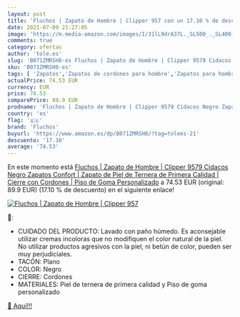 ```yaml
---
layout: post
title: 'Fluchos | Zapato de Hombre | Clipper 957 con un 17.10 % de descuento'
date: 2021-07-09 21:27:05
image: 'https://m.media-amazon.com/images/I/31lL9drA37L._SL500_._SL400_.jpg'
comments: true
category: ofertas
author: 'tole.es'
slug: 'B071ZMRSH8-es Fluchos | Zapato de Hombre | Clipper 9579 Cidacos Negro...'
sku: 'B071ZMRSH8-es'
tags: [ 'Zapatos','Zapatos de cordones para hombre','Zapatos para hombre','Zapatos y complementos','fluchos','zapatos', ]
actualPrice: 74.53 EUR
currency: EUR
price: 74.53
comparePrice: 89.9 EUR
prodname: 'Fluchos | Zapato de Hombre | Clipper 9579 Cidacos Negro Zapatos Confort | Zapato de Piel de Ternera de Primera Calidad | Cierre con Cordones | Piso de Goma Personalizado'
country: 'es'
flag: '🇪🇸'
brand: 'Fluchos'
buyurl: 'https://www.amazon.es/dp/B071ZMRSH8/?tag=tolees-21'
descuento: '17.10'
average: '74.53'
---
```


En este momento está [Fluchos | Zapato de Hombre | Clipper 9579 Cidacos Negro Zapatos Confort | Zapato de Piel de Ternera de Primera Calidad | Cierre con Cordones | Piso de Goma Personalizado](https://www.amazon.es/dp/B071ZMRSH8/?tag=tolees-21) a 74.53 EUR (original: 89.9 EUR) (17.10 %  de descuento) en el siguiente enlace!

[![Fluchos | Zapato de Hombre | Clipper 957](https://m.media-amazon.com/images/I/31lL9drA37L._SL500_._SL400_.jpg)](https://www.amazon.es/dp/B071ZMRSH8/?tag=tolees-21)

🔎:

- CUIDADO DEL PRODUCTO: Lavado con paño húmedo. Es aconsejable utilizar cremas incoloras que no modifiquen el color natural de la piel. No utilizar productos agresivos con la piel, ni betún de color, pueden ser muy perjudiciales.
- TACÓN: Plano
- COLOR: Negro
- CIERRE: Cordones
- MATERIALES: Piel de ternera de primera calidad y Piso de goma personalizado

[🛒 Aquí!!!](https://www.amazon.es/dp/B071ZMRSH8/?tag=tolees-21)
